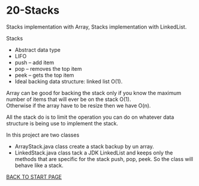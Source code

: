 # 20-Stacks
Stacks implementation with Array, Stacks implementation with LinkedList.  

Stacks  
  -  Abstract data type   
  -  LIFO   
  -  push – add item  
  -  pop – removes the top item  
  -  peek – gets the top item  
  -  Ideal backing data structure: linked list O(1).  

Array can be good for backing the stack only if you know the maximum number of items that will ever be on the stack O(1).  
Otherwise if the array have to be resize then we have O(n). 

All the stack do is to limit the operation you can do on whatever data structure is being use to implement the stack.  

In this project are two classes
  -  ArrayStack.java class create a stack backup by un array.  
  -  LinkedStack.java class tack a JDK LinkedList and keeps only the methods that are specific for the stack push, pop, peek. So the class will behave like a stack.  
  
  
  
  
  
 [BACK TO START PAGE](https://github.com/FlorescuAndrei/Start.git)
